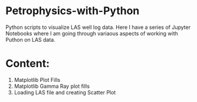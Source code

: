 # Petrophysics-with-Python
Python scripts to visualize LAS well log data.
Here I have a series of Jupyter Notebooks where I am going through variaous aspects of working with Puthon on LAS data.

# Content:
1. Matplotlib Plot Fills
2. Matplotlib Gamma Ray plot fills
3. Loading LAS file and creating Scatter Plot
